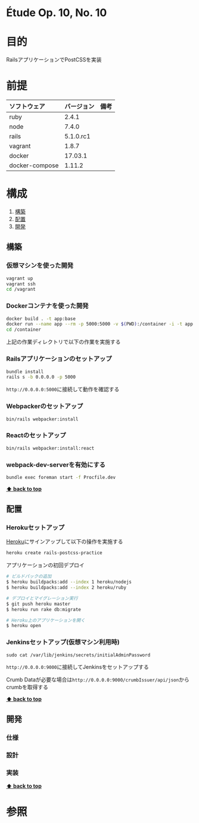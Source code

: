 Étude Op. 10, No. 10
===================

# 目的 #
RailsアプリケーションでPostCSSを実装

# 前提 #
| ソフトウェア   | バージョン   | 備考        |
|:---------------|:-------------|:------------|
| ruby           |2.4.1     |             |
| node           |7.4.0     |             |
| rails          |5.1.0.rc1 |             |
| vagrant        |1.8.7     |             |
| docker         |17.03.1   |             |
| docker-compose |1.11.2    |             |

# 構成 #
1. [構築](#構築)
1. [配置](#配置)
1. [開発](#開発)

## 構築
### 仮想マシンを使った開発
```bash
vagrant up
vagrant ssh
cd /vagrant
```

### Dockerコンテナを使った開発
```bash
docker build . -t app:base
docker run --name app --rm -p 5000:5000 -v $(PWD):/container -i -t app:base /bin/bash
cd /container
```

上記の作業ディレクトリで以下の作業を実施する

### Railsアプリケーションのセットアップ
```bash
bundle install
rails s -b 0.0.0.0 -p 5000
```
`http://0.0.0.0:5000`に接続して動作を確認する

### Webpackerのセットアップ
```bash
bin/rails webpacker:install
```

### Reactのセットアップ
```bash
bin/rails webpacker:install:react
```

### webpack-dev-serverを有効にする
```bash
bundle exec foreman start -f Procfile.dev
```
**[⬆ back to top](#構成)**

## 配置
### Herokuセットアップ
[Heroku](https://signup.heroku.com/dc)にサインアップして以下の操作を実施する

```bash
heroku create rails-postcss-practice
```

アプリケーションの初回デプロイ
```bash
# ビルドパックの追加
$ heroku buildpacks:add --index 1 heroku/nodejs
$ heroku buildpacks:add --index 2 heroku/ruby

# デプロイとマイグレーション実行
$ git push heroku master
$ heroku run rake db:migrate

# Heroku上のアプリケーションを開く
$ heroku open
```

### Jenkinsセットアップ(仮想マシン利用時)
```
sudo cat /var/lib/jenkins/secrets/initialAdminPassword
```
`http://0.0.0.0:9000`に接続してJenkinsをセットアップする

Crumb Dataが必要な場合は`http://0.0.0.0:9000/crumbIssuer/api/json`からcrumbを取得する

**[⬆ back to top](#構成)**

## 開発
### 仕様

### 設計

### 実装
**[⬆ back to top](#構成)**

# 参照 #